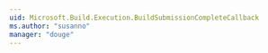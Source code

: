 ```yaml
---
uid: Microsoft.Build.Execution.BuildSubmissionCompleteCallback
ms.author: "susanno"
manager: "douge"
---
```

